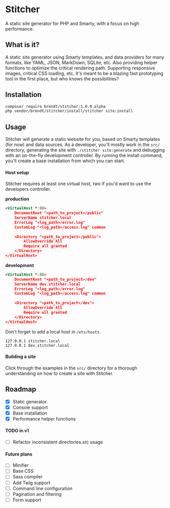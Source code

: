 # Stitcher

A static site generator for PHP and Smarty, with a focus on high performance.

## What is it?

A static site generator using Smarty templates, and data providers for many formats, like YAML, JSON, MarkDown, SQLite, etc. 
Also providing helper functions to optimize the critical rendering path. Supporting responsive images, critical CSS loading, etc.
It's meant to be a blazing fast prototyping tool in the first place, but who knows the possibilities?

## Installation

```sh
composer require brendt/stitcher:1.0.0-alpha
php vendor/brendt/stitcher/install/stitcher site:install
```

## Usage

Stitcher will generate a static website for you, based on Smarty templates (for now) and data sources. 
As a developer, you'll mostly work in the ``src/`` directory, generating the site with ``./stitcher site:generate`` 
and debugging with an on-the-fly development controller. By running the install command, you'll create a base installation 
from which you can start. 

#### Host setup

Stitcher requires at least one virtual host, two if you'd want to use the developers controller. 

**production**

```xml
<VirtualHost *:80>
    DocumentRoot "<path_to_project>/public"
    ServerName stitcher.local
    ErrorLog "<log_path>/error.log"
    CustomLog "<log_path>/access.log" common
    
    <Directory "<path_to_project>/public">
        AllowOverride All
        Require all granted
    </Directory>
</VirtualHost>
```

**development**

```xml
<VirtualHost *:80>
    DocumentRoot "<path_to_project>/dev"
    ServerName dev.stitcher.local
    ErrorLog "<log_path>/error.log"
    CustomLog "<log_path>/access.log" common
    
    <Directory "<path_to_project>/dev">
        AllowOverride All
        Require all granted
    </Directory>
</VirtualHost>
```

Don't forget to add a local host in ``/ets/hosts``.

```
127.0.0.1 stitcher.local
127.0.0.1 dev.stitcher.local
```

#### Building a site

Click through the examples in the ``src/`` directory for a thorough understanding on how to create a site with Stitcher.

## Roadmap

- [X] Static generator
- [X] Console support
- [X] Base installation
- [X] Performance helper functions

#### TODO in v1

- [ ] Refactor inconsistent directories.src usage

#### Future plans

- [ ] Minifier
- [ ] Base CSS
- [ ] Sass compiler
- [ ] Add Twig support
- [ ] Command line configuration
- [ ] Pagination and filtering
- [ ] Form support
